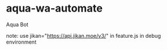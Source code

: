 # aqua-wa-automate
Aqua Bot

note: use  jikan="https://api.jikan.moe/v3/" in feature.js in debug environment


